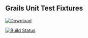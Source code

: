 ## Grails Unit Test Fixtures

[ ![Download](https://api.bintray.com/packages/modelcatalogue/ModelCatalogue/grails-unit-mock-fixtures/images/download.png) ](https://bintray.com/modelcatalogue/ModelCatalogue/grails-unit-mock-fixtures/_latestVersion)

[![Build Status](https://travis-ci.org/ModelCatalogue/grails-unit-mock-fixtures.png?branch=master)](https://travis-ci.org/ModelCatalogue/grails-unit-mock-fixtures)